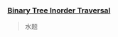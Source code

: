 ### [Binary Tree Inorder Traversal](https://leetcode.com/problems/binary-tree-inorder-traversal/description/)

> 水题